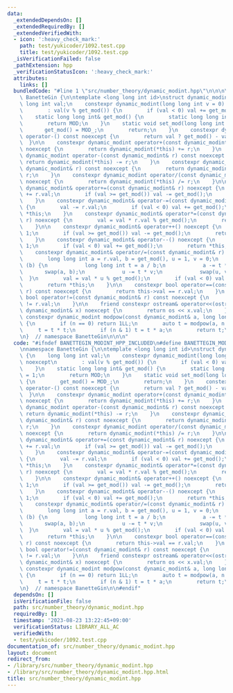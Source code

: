 ```yaml
---
data:
  _extendedDependsOn: []
  _extendedRequiredBy: []
  _extendedVerifiedWith:
  - icon: ':heavy_check_mark:'
    path: test/yukicoder/1092.test.cpp
    title: test/yukicoder/1092.test.cpp
  _isVerificationFailed: false
  _pathExtension: hpp
  _verificationStatusIcon: ':heavy_check_mark:'
  attributes:
    links: []
  bundledCode: "#line 1 \"src/number_theory/dynamic_modint.hpp\"\n\n\n\nnamespace\
    \ BanetteGin {\n\ntemplate <long long int id>\nstruct dynamic_modint {\n    long\
    \ long int val;\n    constexpr dynamic_modint(long long int v = 0) noexcept\n\
    \        : val(v % get_mod()) {\n        if (val < 0) val += get_mod();\n    }\n\
    \    static long long int& get_mod() {\n        static long long int MOD = 1;\n\
    \        return MOD;\n    }\n    static void set_mod(long long int MOD_) {\n \
    \       get_mod() = MOD_;\n        return;\n    }\n    constexpr dynamic_modint\
    \ operator-() const noexcept {\n        return val ? get_mod() - val : 0;\n  \
    \  }\n\n    constexpr dynamic_modint operator+(const dynamic_modint& r) const\
    \ noexcept {\n        return dynamic_modint(*this) += r;\n    }\n    constexpr\
    \ dynamic_modint operator-(const dynamic_modint& r) const noexcept {\n       \
    \ return dynamic_modint(*this) -= r;\n    }\n    constexpr dynamic_modint operator*(const\
    \ dynamic_modint& r) const noexcept {\n        return dynamic_modint(*this) *=\
    \ r;\n    }\n    constexpr dynamic_modint operator/(const dynamic_modint& r) const\
    \ noexcept {\n        return dynamic_modint(*this) /= r;\n    }\n\n    constexpr\
    \ dynamic_modint& operator+=(const dynamic_modint& r) noexcept {\n        val\
    \ += r.val;\n        if (val >= get_mod()) val -= get_mod();\n        return *this;\n\
    \    }\n    constexpr dynamic_modint& operator-=(const dynamic_modint& r) noexcept\
    \ {\n        val -= r.val;\n        if (val < 0) val += get_mod();\n        return\
    \ *this;\n    }\n    constexpr dynamic_modint& operator*=(const dynamic_modint&\
    \ r) noexcept {\n        val = val * r.val % get_mod();\n        return *this;\n\
    \    }\n\n    constexpr dynamic_modint& operator++() noexcept {\n        val +=\
    \ 1;\n        if (val >= get_mod()) val -= get_mod();\n        return *this;\n\
    \    }\n    constexpr dynamic_modint& operator--() noexcept {\n        val -=\
    \ 1;\n        if (val < 0) val += get_mod();\n        return *this;\n    }\n\n\
    \    constexpr dynamic_modint& operator/=(const dynamic_modint& r) noexcept {\n\
    \        long long int a = r.val, b = get_mod(), u = 1, v = 0;\n        while\
    \ (b) {\n            long long int t = a / b;\n            a -= t * b;\n     \
    \       swap(a, b);\n            u -= t * v;\n            swap(u, v);\n      \
    \  }\n        val = val * u % get_mod();\n        if (val < 0) val += get_mod();\n\
    \        return *this;\n    }\n\n    constexpr bool operator==(const dynamic_modint&\
    \ r) const noexcept {\n        return this->val == r.val;\n    }\n    constexpr\
    \ bool operator!=(const dynamic_modint& r) const noexcept {\n        return this->val\
    \ != r.val;\n    }\n\n    friend constexpr ostream& operator<<(ostream& os, const\
    \ dynamic_modint& x) noexcept {\n        return os << x.val;\n    }\n\n    friend\
    \ constexpr dynamic_modint modpow(const dynamic_modint& a, long long int n) noexcept\
    \ {\n        if (n == 0) return 1LL;\n        auto t = modpow(a, n / 2);\n   \
    \     t = t * t;\n        if (n & 1) t = t * a;\n        return t;\n    }\n};\n\
    \n}  // namespace BanetteGin\n\n\n"
  code: "#ifndef BANETTEGIN_MODINT_HPP_INCLUDED\n#define BANETTEGIN_MODINT_HPP_INCLUDED\n\
    \nnamespace BanetteGin {\n\ntemplate <long long int id>\nstruct dynamic_modint\
    \ {\n    long long int val;\n    constexpr dynamic_modint(long long int v = 0)\
    \ noexcept\n        : val(v % get_mod()) {\n        if (val < 0) val += get_mod();\n\
    \    }\n    static long long int& get_mod() {\n        static long long int MOD\
    \ = 1;\n        return MOD;\n    }\n    static void set_mod(long long int MOD_)\
    \ {\n        get_mod() = MOD_;\n        return;\n    }\n    constexpr dynamic_modint\
    \ operator-() const noexcept {\n        return val ? get_mod() - val : 0;\n  \
    \  }\n\n    constexpr dynamic_modint operator+(const dynamic_modint& r) const\
    \ noexcept {\n        return dynamic_modint(*this) += r;\n    }\n    constexpr\
    \ dynamic_modint operator-(const dynamic_modint& r) const noexcept {\n       \
    \ return dynamic_modint(*this) -= r;\n    }\n    constexpr dynamic_modint operator*(const\
    \ dynamic_modint& r) const noexcept {\n        return dynamic_modint(*this) *=\
    \ r;\n    }\n    constexpr dynamic_modint operator/(const dynamic_modint& r) const\
    \ noexcept {\n        return dynamic_modint(*this) /= r;\n    }\n\n    constexpr\
    \ dynamic_modint& operator+=(const dynamic_modint& r) noexcept {\n        val\
    \ += r.val;\n        if (val >= get_mod()) val -= get_mod();\n        return *this;\n\
    \    }\n    constexpr dynamic_modint& operator-=(const dynamic_modint& r) noexcept\
    \ {\n        val -= r.val;\n        if (val < 0) val += get_mod();\n        return\
    \ *this;\n    }\n    constexpr dynamic_modint& operator*=(const dynamic_modint&\
    \ r) noexcept {\n        val = val * r.val % get_mod();\n        return *this;\n\
    \    }\n\n    constexpr dynamic_modint& operator++() noexcept {\n        val +=\
    \ 1;\n        if (val >= get_mod()) val -= get_mod();\n        return *this;\n\
    \    }\n    constexpr dynamic_modint& operator--() noexcept {\n        val -=\
    \ 1;\n        if (val < 0) val += get_mod();\n        return *this;\n    }\n\n\
    \    constexpr dynamic_modint& operator/=(const dynamic_modint& r) noexcept {\n\
    \        long long int a = r.val, b = get_mod(), u = 1, v = 0;\n        while\
    \ (b) {\n            long long int t = a / b;\n            a -= t * b;\n     \
    \       swap(a, b);\n            u -= t * v;\n            swap(u, v);\n      \
    \  }\n        val = val * u % get_mod();\n        if (val < 0) val += get_mod();\n\
    \        return *this;\n    }\n\n    constexpr bool operator==(const dynamic_modint&\
    \ r) const noexcept {\n        return this->val == r.val;\n    }\n    constexpr\
    \ bool operator!=(const dynamic_modint& r) const noexcept {\n        return this->val\
    \ != r.val;\n    }\n\n    friend constexpr ostream& operator<<(ostream& os, const\
    \ dynamic_modint& x) noexcept {\n        return os << x.val;\n    }\n\n    friend\
    \ constexpr dynamic_modint modpow(const dynamic_modint& a, long long int n) noexcept\
    \ {\n        if (n == 0) return 1LL;\n        auto t = modpow(a, n / 2);\n   \
    \     t = t * t;\n        if (n & 1) t = t * a;\n        return t;\n    }\n};\n\
    \n}  // namespace BanetteGin\n\n#endif"
  dependsOn: []
  isVerificationFile: false
  path: src/number_theory/dynamic_modint.hpp
  requiredBy: []
  timestamp: '2023-08-23 13:22:45+09:00'
  verificationStatus: LIBRARY_ALL_AC
  verifiedWith:
  - test/yukicoder/1092.test.cpp
documentation_of: src/number_theory/dynamic_modint.hpp
layout: document
redirect_from:
- /library/src/number_theory/dynamic_modint.hpp
- /library/src/number_theory/dynamic_modint.hpp.html
title: src/number_theory/dynamic_modint.hpp
---
```

